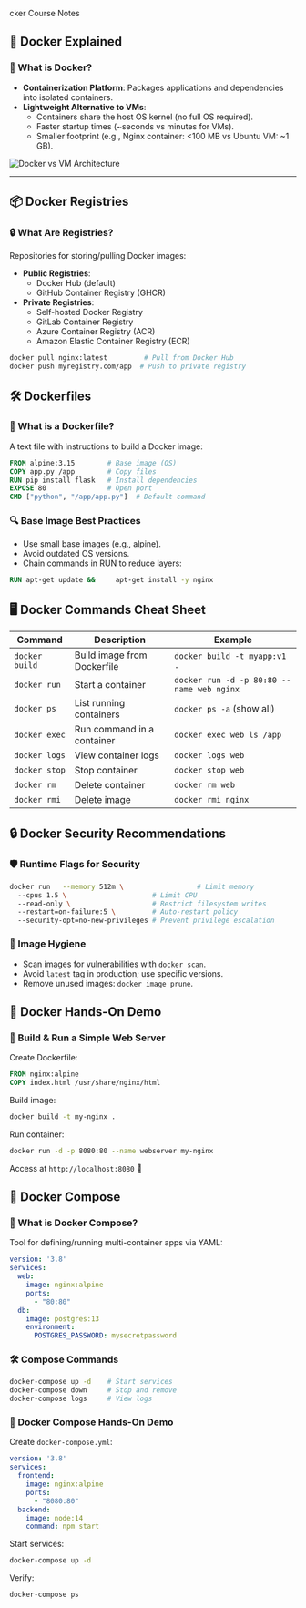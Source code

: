 cker Course Notes

## 🐋 Docker Explained

### 🤔 What is Docker?
- **Containerization Platform**: Packages applications and dependencies into isolated containers.
- **Lightweight Alternative to VMs**:
  - Containers share the host OS kernel (no full OS required).
  - Faster startup times (~seconds vs minutes for VMs).
  - Smaller footprint (e.g., Nginx container: <100 MB vs Ubuntu VM: ~1 GB).

![Docker vs VM Architecture](https://i.imgur.com/TRNkLw5.png)

---

## 📦 Docker Registries

### 🔒 What Are Registries?
Repositories for storing/pulling Docker images:
- **Public Registries**:
  - Docker Hub (default)
  - GitHub Container Registry (GHCR)
- **Private Registries**:
  - Self-hosted Docker Registry
  - GitLab Container Registry
  - Azure Container Registry (ACR)
  - Amazon Elastic Container Registry (ECR)

```bash
docker pull nginx:latest         # Pull from Docker Hub
docker push myregistry.com/app  # Push to private registry
```

## 🛠️ Dockerfiles

### 📝 What is a Dockerfile?
A text file with instructions to build a Docker image:

```dockerfile
FROM alpine:3.15        # Base image (OS)
COPY app.py /app        # Copy files
RUN pip install flask   # Install dependencies
EXPOSE 80               # Open port
CMD ["python", "/app/app.py"]  # Default command
```

### 🔍 Base Image Best Practices
- Use small base images (e.g., alpine).
- Avoid outdated OS versions.
- Chain commands in RUN to reduce layers:

```dockerfile
RUN apt-get update &&     apt-get install -y nginx
```

## 🖥️ Docker Commands Cheat Sheet

| Command            | Description                   | Example |
|--------------------|-----------------------------|---------|
| `docker build`    | Build image from Dockerfile | `docker build -t myapp:v1 .` |
| `docker run`      | Start a container           | `docker run -d -p 80:80 --name web nginx` |
| `docker ps`       | List running containers     | `docker ps -a` (show all) |
| `docker exec`     | Run command in a container  | `docker exec web ls /app` |
| `docker logs`     | View container logs        | `docker logs web` |
| `docker stop`     | Stop container             | `docker stop web` |
| `docker rm`       | Delete container           | `docker rm web` |
| `docker rmi`      | Delete image               | `docker rmi nginx` |

## 🔒 Docker Security Recommendations

### 🛡️ Runtime Flags for Security

```bash
docker run   --memory 512m \                  # Limit memory
  --cpus 1.5 \                     # Limit CPU
  --read-only \                    # Restrict filesystem writes
  --restart=on-failure:5 \         # Auto-restart policy
  --security-opt=no-new-privileges # Prevent privilege escalation
```

### 🧹 Image Hygiene
- Scan images for vulnerabilities with `docker scan`.
- Avoid `latest` tag in production; use specific versions.
- Remove unused images: `docker image prune`.

## 🧪 Docker Hands-On Demo

### 🚀 Build & Run a Simple Web Server

Create Dockerfile:

```dockerfile
FROM nginx:alpine
COPY index.html /usr/share/nginx/html
```

Build image:

```bash
docker build -t my-nginx .
```

Run container:

```bash
docker run -d -p 8080:80 --name webserver my-nginx
```

Access at `http://localhost:8080` 🎉

## 🚢 Docker Compose

### 📄 What is Docker Compose?
Tool for defining/running multi-container apps via YAML:

```yaml
version: '3.8'
services:
  web:
    image: nginx:alpine
    ports:
      - "80:80"
  db:
    image: postgres:13
    environment:
      POSTGRES_PASSWORD: mysecretpassword
```

### 🛠️ Compose Commands

```bash
docker-compose up -d    # Start services
docker-compose down     # Stop and remove
docker-compose logs     # View logs
```

### 🧪 Docker Compose Hands-On Demo

Create `docker-compose.yml`:

```yaml
version: '3.8'
services:
  frontend:
    image: nginx:alpine
    ports:
      - "8080:80"
  backend:
    image: node:14
    command: npm start
```

Start services:

```bash
docker-compose up -d
```

Verify:

```bash
docker-compose ps
```
